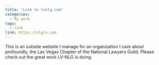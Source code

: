 ```yaml
---
title: "Link to lvnlg.com"
categories:
  - My work
tags:
  - link
link: https://nlglv.com
---
```


This is an outside website I manage for an organization I care about profoundly, the Las Vegas Chapter of the National Lawyers Guild. Please check out the great work LV-NLG is doing.
